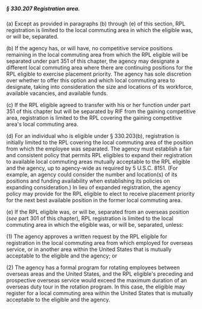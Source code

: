 ##### § 330.207 Registration area. #####

(a) Except as provided in paragraphs (b) through (e) of this section, RPL registration is limited to the local commuting area in which the eligible was, or will be, separated.

(b) If the agency has, or will have, no competitive service positions remaining in the local commuting area from which the RPL eligible will be separated under part 351 of this chapter, the agency may designate a different local commuting area where there are continuing positions for the RPL eligible to exercise placement priority. The agency has sole discretion over whether to offer this option and which local commuting area to designate, taking into consideration the size and locations of its workforce, available vacancies, and available funds.

(c) If the RPL eligible agreed to transfer with his or her function under part 351 of this chapter but will be separated by RIF from the gaining competitive area, registration is limited to the RPL covering the gaining competitive area's local commuting area.

(d) For an individual who is eligible under § 330.203(b), registration is initially limited to the RPL covering the local commuting area of the position from which the employee was separated. The agency must establish a fair and consistent policy that permits RPL eligibles to expand their registration to available local commuting areas mutually acceptable to the RPL eligible and the agency, up to agency-wide as required by 5 U.S.C. 8151. (For example, an agency could consider the number and location(s) of its positions and funding availability when establishing its policies on expanding consideration.) In lieu of expanded registration, the agency policy may provide for the RPL eligible to elect to receive placement priority for the next best available position in the former local commuting area.

(e) If the RPL eligible was, or will be, separated from an overseas position (*see* part 301 of this chapter), RPL registration is limited to the local commuting area in which the eligible was, or will be, separated, unless:

(1) The agency approves a written request by the RPL eligible for registration in the local commuting area from which employed for overseas service, or in another area within the United States that is mutually acceptable to the eligible and the agency; or

(2) The agency has a formal program for rotating employees between overseas areas and the United States, and the RPL eligible's preceding and prospective overseas service would exceed the maximum duration of an overseas duty tour in the rotation program. In this case, the eligible may register for a local commuting area within the United States that is mutually acceptable to the eligible and the agency.